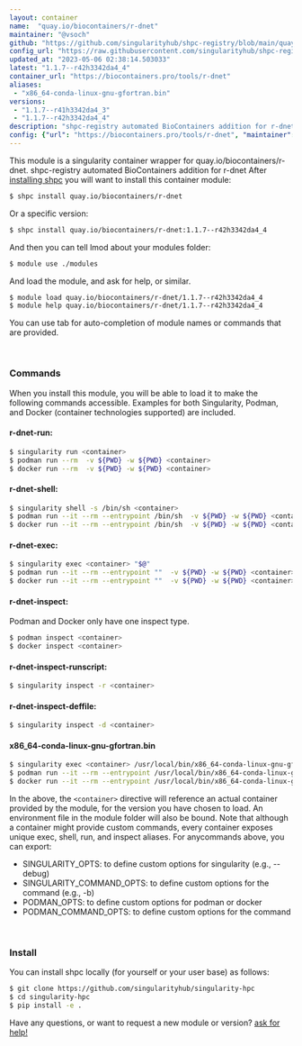 ```yaml
---
layout: container
name:  "quay.io/biocontainers/r-dnet"
maintainer: "@vsoch"
github: "https://github.com/singularityhub/shpc-registry/blob/main/quay.io/biocontainers/r-dnet/container.yaml"
config_url: "https://raw.githubusercontent.com/singularityhub/shpc-registry/main/quay.io/biocontainers/r-dnet/container.yaml"
updated_at: "2023-05-06 02:38:14.503033"
latest: "1.1.7--r42h3342da4_4"
container_url: "https://biocontainers.pro/tools/r-dnet"
aliases:
 - "x86_64-conda-linux-gnu-gfortran.bin"
versions:
 - "1.1.7--r41h3342da4_3"
 - "1.1.7--r42h3342da4_4"
description: "shpc-registry automated BioContainers addition for r-dnet"
config: {"url": "https://biocontainers.pro/tools/r-dnet", "maintainer": "@vsoch", "description": "shpc-registry automated BioContainers addition for r-dnet", "latest": {"1.1.7--r42h3342da4_4": "sha256:b9a3178e1e773c517bf6836bfd36ed394ccfa6c20ac4ce5a3eb09dbe46980105"}, "tags": {"1.1.7--r41h3342da4_3": "sha256:01cfc7637677e1abaa2c9ff1e1f6de7f13819a21131ed4deb7658488da4fb5f5", "1.1.7--r42h3342da4_4": "sha256:b9a3178e1e773c517bf6836bfd36ed394ccfa6c20ac4ce5a3eb09dbe46980105"}, "docker": "quay.io/biocontainers/r-dnet", "aliases": {"x86_64-conda-linux-gnu-gfortran.bin": "/usr/local/bin/x86_64-conda-linux-gnu-gfortran.bin"}}
---
```


This module is a singularity container wrapper for quay.io/biocontainers/r-dnet.
shpc-registry automated BioContainers addition for r-dnet
After [installing shpc](#install) you will want to install this container module:


```bash
$ shpc install quay.io/biocontainers/r-dnet
```

Or a specific version:

```bash
$ shpc install quay.io/biocontainers/r-dnet:1.1.7--r42h3342da4_4
```

And then you can tell lmod about your modules folder:

```bash
$ module use ./modules
```

And load the module, and ask for help, or similar.

```bash
$ module load quay.io/biocontainers/r-dnet/1.1.7--r42h3342da4_4
$ module help quay.io/biocontainers/r-dnet/1.1.7--r42h3342da4_4
```

You can use tab for auto-completion of module names or commands that are provided.

<br>

### Commands

When you install this module, you will be able to load it to make the following commands accessible.
Examples for both Singularity, Podman, and Docker (container technologies supported) are included.

#### r-dnet-run:

```bash
$ singularity run <container>
$ podman run --rm  -v ${PWD} -w ${PWD} <container>
$ docker run --rm  -v ${PWD} -w ${PWD} <container>
```

#### r-dnet-shell:

```bash
$ singularity shell -s /bin/sh <container>
$ podman run --it --rm --entrypoint /bin/sh  -v ${PWD} -w ${PWD} <container>
$ docker run --it --rm --entrypoint /bin/sh  -v ${PWD} -w ${PWD} <container>
```

#### r-dnet-exec:

```bash
$ singularity exec <container> "$@"
$ podman run --it --rm --entrypoint ""  -v ${PWD} -w ${PWD} <container> "$@"
$ docker run --it --rm --entrypoint ""  -v ${PWD} -w ${PWD} <container> "$@"
```

#### r-dnet-inspect:

Podman and Docker only have one inspect type.

```bash
$ podman inspect <container>
$ docker inspect <container>
```

#### r-dnet-inspect-runscript:

```bash
$ singularity inspect -r <container>
```

#### r-dnet-inspect-deffile:

```bash
$ singularity inspect -d <container>
```


#### x86_64-conda-linux-gnu-gfortran.bin

```bash
$ singularity exec <container> /usr/local/bin/x86_64-conda-linux-gnu-gfortran.bin
$ podman run --it --rm --entrypoint /usr/local/bin/x86_64-conda-linux-gnu-gfortran.bin   -v ${PWD} -w ${PWD} <container> -c " $@"
$ docker run --it --rm --entrypoint /usr/local/bin/x86_64-conda-linux-gnu-gfortran.bin   -v ${PWD} -w ${PWD} <container> -c " $@"
```



In the above, the `<container>` directive will reference an actual container provided
by the module, for the version you have chosen to load. An environment file in the
module folder will also be bound. Note that although a container
might provide custom commands, every container exposes unique exec, shell, run, and
inspect aliases. For anycommands above, you can export:

 - SINGULARITY_OPTS: to define custom options for singularity (e.g., --debug)
 - SINGULARITY_COMMAND_OPTS: to define custom options for the command (e.g., -b)
 - PODMAN_OPTS: to define custom options for podman or docker
 - PODMAN_COMMAND_OPTS: to define custom options for the command

<br>

### Install

You can install shpc locally (for yourself or your user base) as follows:

```bash
$ git clone https://github.com/singularityhub/singularity-hpc
$ cd singularity-hpc
$ pip install -e .
```

Have any questions, or want to request a new module or version? [ask for help!](https://github.com/singularityhub/singularity-hpc/issues)